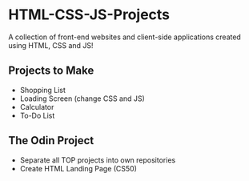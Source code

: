 # HTML-CSS-JS-Projects
A collection of front-end websites and client-side applications created using HTML, CSS and JS!

## Projects to Make
- Shopping List
- Loading Screen (change CSS and JS)
- Calculator
- To-Do List

## The Odin Project
- Separate all TOP projects into own repositories
- Create HTML Landing Page (CS50)
